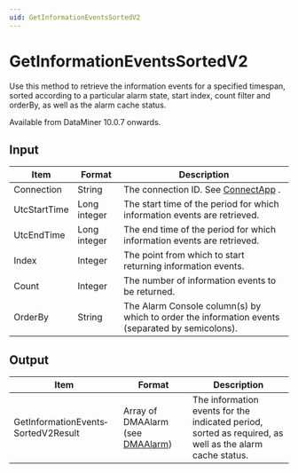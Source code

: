 ```yaml
---
uid: GetInformationEventsSortedV2
---
```


# GetInformationEventsSortedV2

Use this method to retrieve the information events for a specified timespan, sorted according to a particular alarm state, start index, count filter and orderBy, as well as the alarm cache status.

Available from DataMiner 10.0.7 onwards.

## Input

| Item         | Format       | Description                                                                                     |
|--------------|--------------|-------------------------------------------------------------------------------------------------|
| Connection   | String       | The connection ID. See [ConnectApp](xref:ConnectApp) .                                            |
| UtcStartTime | Long integer | The start time of the period for which information events are retrieved.                        |
| UtcEndTime   | Long integer | The end time of the period for which information events are retrieved.                          |
| Index        | Integer      | The point from which to start returning information events.                                     |
| Count        | Integer      | The number of information events to be returned.                                                |
| OrderBy      | String       | The Alarm Console column(s) by which to order the information events (separated by semicolons). |

## Output

| Item                                | Format                                                                   | Description                                                                                             |
|-------------------------------------|--------------------------------------------------------------------------|---------------------------------------------------------------------------------------------------------|
| GetInformationEvents­SortedV2Result | Array of DMAAlarm (see [DMAAlarm](xref:DMAAlarm)) | The information events for the indicated period, sorted as required, as well as the alarm cache status. |

